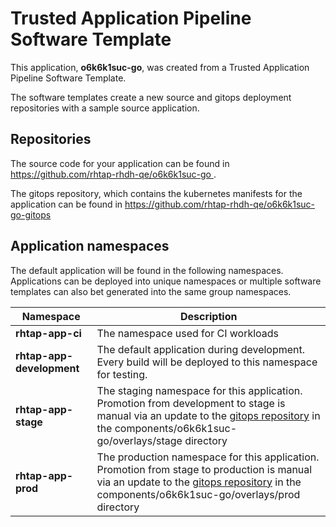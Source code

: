 # Trusted Application Pipeline Software Template

This application, **o6k6k1suc-go**, was created from a Trusted Application Pipeline Software Template.

The software templates create a new source and gitops deployment repositories with a sample source application. 

## Repositories

The source code for your application can be found in [https://github.com/rhtap-rhdh-qe/o6k6k1suc-go ](https://github.com/rhtap-rhdh-qe/o6k6k1suc-go ).
 
The gitops repository, which contains the kubernetes manifests for the application can be found in 
[https://github.com/rhtap-rhdh-qe/o6k6k1suc-go-gitops ](https://github.com/rhtap-rhdh-qe/o6k6k1suc-go-gitops ) 

## Application namespaces 

The default application will be found in the following namespaces. Applications can be deployed into unique namespaces or multiple software templates can also bet generated into the same group namespaces.  

|  Namespace   |  Description   |  
| -------- | -------- |
| **rhtap-app-ci** | The namespace used for CI workloads |
| **rhtap-app-development** | The default application during development. Every build will be deployed to this namespace for testing. |
| **rhtap-app-stage** | The staging namespace for this application. Promotion from development to stage is manual via an update to the [gitops repository](https://github.com/rhtap-rhdh-qe/o6k6k1suc-go-gitops ) in the components/o6k6k1suc-go/overlays/stage directory |
| **rhtap-app-prod** | The production namespace for this application. Promotion from stage to production is manual via an update to the [gitops repository](https://github.com/rhtap-rhdh-qe/o6k6k1suc-go-gitops ) in the components/o6k6k1suc-go/overlays/prod directory |